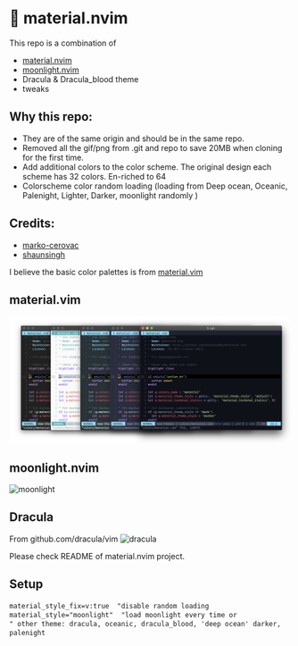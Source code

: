 # 🌊 material.nvim
This repo is a combination of
- [material.nvim](https://github.com/marko-cerovac/material.nvim)
- [moonlight.nvim](https://github.com/shaunsingh/moonlight.nvim)
- Dracula & Dracula_blood theme
- tweaks

## Why this repo:
- They are of the same origin and should be in the same repo.
- Removed all the gif/png from .git and repo to save 20MB when cloning for the first time.
- Add additional colors to the color scheme. The original design each scheme has 32 colors. En-riched to 64
- Colorscheme color random loading  (loading from Deep ocean, Oceanic, Palenight, Lighter, Darker, moonlight randomly )

## Credits:
- [marko-cerovac](https://github.com/marko-cerovac)
- [shaunsingh](https://github.com/shaunsingh)

I believe the basic color palettes is from [material.vim](https://github.com/kaicataldo/material.vim)

## material.vim

![material.vim](https://raw.githubusercontent.com/kaicataldo/material.vim/main/screenshots/material-all-variants.png)

## moonlight.nvim
![moonlight](https://user-images.githubusercontent.com/71196912/117904602-a3a55e00-b29f-11eb-9fc0-ab585eafb46e.png)
## Dracula
From github.com/dracula/vim
![dracula](https://user-images.githubusercontent.com/1681295/119281006-36b69e80-bc77-11eb-82f4-bc6c0b546251.jpg)

Please check README of material.nvim project.

## Setup
```vim
material_style_fix=v:true  "disable random loading
material_style="moonlight"  "load moonlight every time or
" other theme: dracula, oceanic, dracula_blood, 'deep ocean' darker, palenight
```
